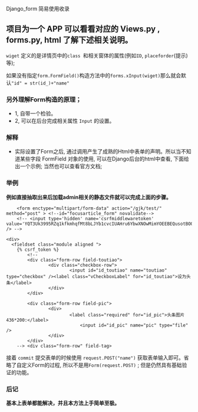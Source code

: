 Django_form 简易使用收录

## 项目为一个 APP 可以看看对应的 Views.py , forms.py, html 了解下述相关说明。  


`wiget` 定义的是详情页中的`class `和相关窗体的属性(例如`ID`, `placeforder`(提示)等);

如果没有指定` form.FormField() `构造方法中的` forms.xInput(wiget) `那么就会默认`"id" = str(id_)+"name" `
	
### 另外理解Form构造的原理；
- 1, 自带一个检验。
- 2, 可以在后台完成相关属性 `Input` 的设置。

### 解释
- 实际设置了Form之后, 通过调用产生了成熟的Html中表单的声明。所以当不知道某些字段 FormField 对象的使用, 可以在Django后台的html中查看, 下面给出一个示例; 当然也可以查看官方文档; 
### 举例
**例如直接抽取出来后加载admin相关的静态文件就可以完成上面的步骤。**

```
	<form enctype="multipart/form-data" action="/gjk/test/" method="post" > <!--id="focusarticle_form" novalidate--> 
	<!-- <input type='hidden' name='csrfmiddlewaretoken' value='YQT3Uk3995RZq1kfkmhqfMt8bLJYb1cvcIUAHru6YbwXNOwMimYOEEBEQusotBO0' /> -->

<div>
  <fieldset class="module aligned ">
    {% csrf_token %}
        <!--
        <div class="form-row field-toutiao">
                <div class="checkbox-row">
                        <input id="id_toutiao" name="toutiao" type="checkbox" /><label class="vCheckboxLabel" for="id_toutiao">设为头条</label>       
                </div>
        </div>

        <div class="form-row field-pic">
                <div>                
                        <label class="required" for="id_pic">头条图片436*200:</label>      
                            <input id="id_pic" name="pic" type="file" />
                </div>
        </div>
    -->	<div class="form-row" field-tag>
```

接着 `commit` 提交表单的时候使用 `request.POST("name")` 获取表单输入即可。省略了自定义Form的过程, 所以不是用`Form(request.POST)` ; 但是仍然具有基础验证的功能。

### 后记

**基本上表单都能解决，并且本方法上手简单至极。**
